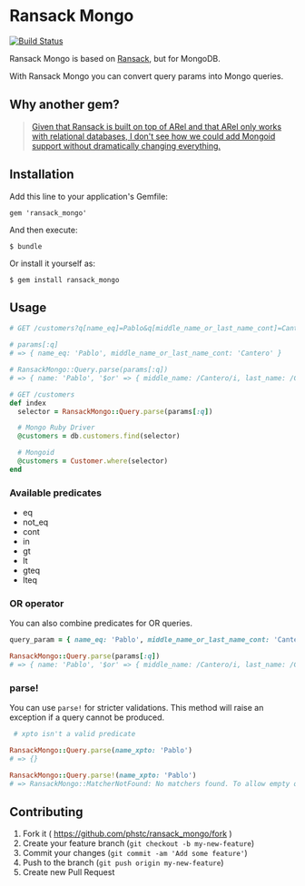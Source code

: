 # Ransack Mongo

[![Build Status](https://travis-ci.org/phstc/ransack_mongo.svg)](https://travis-ci.org/phstc/ransack_mongo)

Ransack Mongo is based on [Ransack](https://github.com/activerecord-hackery/ransack), but for MongoDB.

With Ransack Mongo you can convert query params into Mongo queries.

## Why another gem?

> [Given that Ransack is built on top of ARel and that ARel only works with relational databases, I don't see how we could add Mongoid support without dramatically changing everything.](https://github.com/activerecord-hackery/ransack/issues/120#issuecomment-7539851)

## Installation

Add this line to your application's Gemfile:

    gem 'ransack_mongo'

And then execute:

    $ bundle

Or install it yourself as:

    $ gem install ransack_mongo

## Usage

```ruby
# GET /customers?q[name_eq]=Pablo&q[middle_name_or_last_name_cont]=Cantero

# params[:q]
# => { name_eq: 'Pablo', middle_name_or_last_name_cont: 'Cantero' }

# RansackMongo::Query.parse(params[:q])
# => { name: 'Pablo', '$or' => { middle_name: /Cantero/i, last_name: /Cantero/i } }

# GET /customers
def index
  selector = RansackMongo::Query.parse(params[:q])

  # Mongo Ruby Driver
  @customers = db.customers.find(selector)

  # Mongoid
  @customers = Customer.where(selector)
end
```

### Available predicates

* eq
* not_eq
* cont
* in
* gt
* lt
* gteq
* lteq

### OR operator

You can also combine predicates for OR queries.

```ruby
query_param = { name_eq: 'Pablo', middle_name_or_last_name_cont: 'Cantero' }

RansackMongo::Query.parse(params[:q])
# => { name: 'Pablo', '$or' => { middle_name: /Cantero/i, last_name: /Cantero/i } }
```

### parse!

You can use `parse!` for stricter validations. This method will raise an exception if a query cannot be produced.

```ruby
 # xpto isn't a valid predicate

RansackMongo::Query.parse(name_xpto: 'Pablo')
# => {}

RansackMongo::Query.parse!(name_xpto: 'Pablo')
# => RansackMongo::MatcherNotFound: No matchers found. To allow empty queries use .parse instead
```

## Contributing

1. Fork it ( https://github.com/phstc/ransack_mongo/fork )
2. Create your feature branch (`git checkout -b my-new-feature`)
3. Commit your changes (`git commit -am 'Add some feature'`)
4. Push to the branch (`git push origin my-new-feature`)
5. Create new Pull Request
